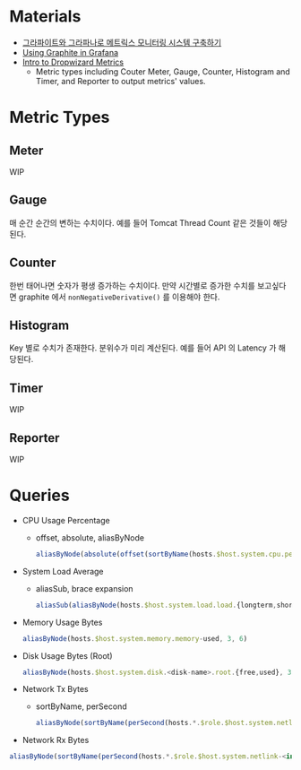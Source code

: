 # Materials

* [그라파이트와 그라파나로 메트릭스 모니터링 시스템 구축하기](https://www.44bits.io/ko/post/monitoring-system-with-graphite-and-grafana)
* [Using Graphite in Grafana](https://grafana.com/docs/grafana/latest/features/datasources/graphite/)
* [Intro to Dropwizard Metrics](https://www.baeldung.com/dropwizard-metrics)
  * Metric types including Couter Meter, Gauge, Counter, Histogram and Timer, and Reporter to output metrics' values.

# Metric Types

## Meter

WIP

## Gauge

매 순간 순간의 변하는 수치이다. 예를 들어 Tomcat Thread Count 같은 것들이 해당된다.

## Counter

한번 태어나면 숫자가 평생 증가하는 수치이다. 만약 시간별로 증가한 수치를 보고싶다면 graphite 에서 `nonNegativeDerivative()` 를 이용해야 한다.

## Histogram

Key 별로 수치가 존재한다. 분위수가 미리 계산된다. 예를 들어 API 의 Latency 가 해당된다.

## Timer

WIP

## Reporter

WIP

# Queries

* CPU Usage Percentage
  * offset, absolute, aliasByNode

    ```js
    aliasByNode(absolute(offset(sortByName(hosts.$host.system.cpu.percent-idle), -100)), 3)
    ```

* System Load Average
  * aliasSub, brace expansion

    ```js
    aliasSub(aliasByNode(hosts.$host.system.load.load.{longterm,shortterm,midterm}, 3, 7), "xxooxxooxx", "")
    ```

* Memory Usage Bytes

    ```js
    aliasByNode(hosts.$host.system.memory.memory-used, 3, 6)
    ```

* Disk Usage Bytes (Root)

    ```js
    aliasByNode(hosts.$host.system.disk.<disk-name>.root.{free,used}, 3, 8)
    ```

* Network Tx Bytes
  * sortByName, perSecond

    ```js
    aliasByNode(sortByName(perSecond(hosts.*.$role.$host.system.netlink-<interface-name>.if_octets.tx)), 3, 5)
    ```

* Network Rx Bytes

```js
aliasByNode(sortByName(perSecond(hosts.*.$role.$host.system.netlink-<interface-name>.if_octets.rx)), 3, 5)
```
